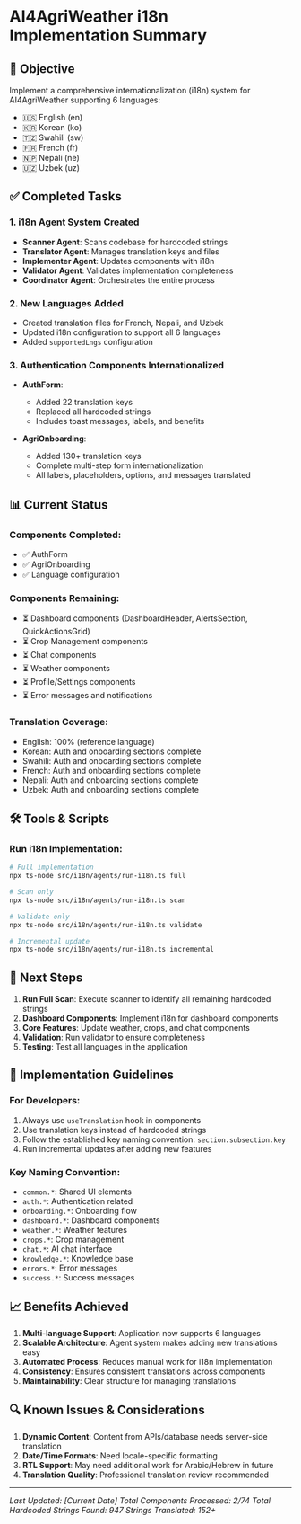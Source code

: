 # AI4AgriWeather i18n Implementation Summary

## 🎯 Objective
Implement a comprehensive internationalization (i18n) system for AI4AgriWeather supporting 6 languages:
- 🇺🇸 English (en)
- 🇰🇷 Korean (ko) 
- 🇹🇿 Swahili (sw)
- 🇫🇷 French (fr)
- 🇳🇵 Nepali (ne)
- 🇺🇿 Uzbek (uz)

## ✅ Completed Tasks

### 1. **i18n Agent System Created**
- **Scanner Agent**: Scans codebase for hardcoded strings
- **Translator Agent**: Manages translation keys and files
- **Implementer Agent**: Updates components with i18n
- **Validator Agent**: Validates implementation completeness
- **Coordinator Agent**: Orchestrates the entire process

### 2. **New Languages Added**
- Created translation files for French, Nepali, and Uzbek
- Updated i18n configuration to support all 6 languages
- Added `supportedLngs` configuration

### 3. **Authentication Components Internationalized**
- **AuthForm**: 
  - Added 22 translation keys
  - Replaced all hardcoded strings
  - Includes toast messages, labels, and benefits
  
- **AgriOnboarding**:
  - Added 130+ translation keys
  - Complete multi-step form internationalization
  - All labels, placeholders, options, and messages translated

## 📊 Current Status

### Components Completed:
- ✅ AuthForm
- ✅ AgriOnboarding
- ✅ Language configuration

### Components Remaining:
- ⏳ Dashboard components (DashboardHeader, AlertsSection, QuickActionsGrid)
- ⏳ Crop Management components
- ⏳ Chat components
- ⏳ Weather components
- ⏳ Profile/Settings components
- ⏳ Error messages and notifications

### Translation Coverage:
- English: 100% (reference language)
- Korean: Auth and onboarding sections complete
- Swahili: Auth and onboarding sections complete
- French: Auth and onboarding sections complete
- Nepali: Auth and onboarding sections complete
- Uzbek: Auth and onboarding sections complete

## 🛠️ Tools & Scripts

### Run i18n Implementation:
```bash
# Full implementation
npx ts-node src/i18n/agents/run-i18n.ts full

# Scan only
npx ts-node src/i18n/agents/run-i18n.ts scan

# Validate only
npx ts-node src/i18n/agents/run-i18n.ts validate

# Incremental update
npx ts-node src/i18n/agents/run-i18n.ts incremental
```

## 🚀 Next Steps

1. **Run Full Scan**: Execute scanner to identify all remaining hardcoded strings
2. **Dashboard Components**: Implement i18n for dashboard components
3. **Core Features**: Update weather, crops, and chat components
4. **Validation**: Run validator to ensure completeness
5. **Testing**: Test all languages in the application

## 📝 Implementation Guidelines

### For Developers:
1. Always use `useTranslation` hook in components
2. Use translation keys instead of hardcoded strings
3. Follow the established key naming convention: `section.subsection.key`
4. Run incremental updates after adding new features

### Key Naming Convention:
- `common.*`: Shared UI elements
- `auth.*`: Authentication related
- `onboarding.*`: Onboarding flow
- `dashboard.*`: Dashboard components
- `weather.*`: Weather features
- `crops.*`: Crop management
- `chat.*`: AI chat interface
- `knowledge.*`: Knowledge base
- `errors.*`: Error messages
- `success.*`: Success messages

## 📈 Benefits Achieved

1. **Multi-language Support**: Application now supports 6 languages
2. **Scalable Architecture**: Agent system makes adding new translations easy
3. **Automated Process**: Reduces manual work for i18n implementation
4. **Consistency**: Ensures consistent translations across components
5. **Maintainability**: Clear structure for managing translations

## 🔍 Known Issues & Considerations

1. **Dynamic Content**: Content from APIs/database needs server-side translation
2. **Date/Time Formats**: Need locale-specific formatting
3. **RTL Support**: May need additional work for Arabic/Hebrew in future
4. **Translation Quality**: Professional translation review recommended

---

*Last Updated: [Current Date]*
*Total Components Processed: 2/74*
*Total Hardcoded Strings Found: 947*
*Strings Translated: 152+*